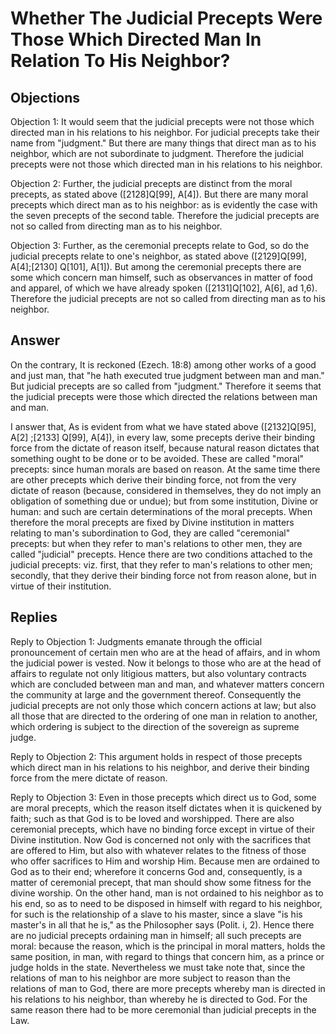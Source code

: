 # Whether The Judicial Precepts Were Those Which Directed Man In Relation To His Neighbor?

## Objections

Objection 1: It would seem that the judicial precepts were not those which directed man in his relations to his neighbor. For judicial precepts take their name from "judgment." But there are many things that direct man as to his neighbor, which are not subordinate to judgment. Therefore the judicial precepts were not those which directed man in his relations to his neighbor.

Objection 2: Further, the judicial precepts are distinct from the moral precepts, as stated above ([2128]Q[99], A[4]). But there are many moral precepts which direct man as to his neighbor: as is evidently the case with the seven precepts of the second table. Therefore the judicial precepts are not so called from directing man as to his neighbor.

Objection 3: Further, as the ceremonial precepts relate to God, so do the judicial precepts relate to one's neighbor, as stated above ([2129]Q[99], A[4];[2130] Q[101], A[1]). But among the ceremonial precepts there are some which concern man himself, such as observances in matter of food and apparel, of which we have already spoken ([2131]Q[102], A[6], ad 1,6). Therefore the judicial precepts are not so called from directing man as to his neighbor.

## Answer

On the contrary, It is reckoned (Ezech. 18:8) among other works of a good and just man, that "he hath executed true judgment between man and man." But judicial precepts are so called from "judgment." Therefore it seems that the judicial precepts were those which directed the relations between man and man.

I answer that, As is evident from what we have stated above ([2132]Q[95], A[2] ;[2133] Q[99], A[4]), in every law, some precepts derive their binding force from the dictate of reason itself, because natural reason dictates that something ought to be done or to be avoided. These are called "moral" precepts: since human morals are based on reason. At the same time there are other precepts which derive their binding force, not from the very dictate of reason (because, considered in themselves, they do not imply an obligation of something due or undue); but from some institution, Divine or human: and such are certain determinations of the moral precepts. When therefore the moral precepts are fixed by Divine institution in matters relating to man's subordination to God, they are called "ceremonial" precepts: but when they refer to man's relations to other men, they are called "judicial" precepts. Hence there are two conditions attached to the judicial precepts: viz. first, that they refer to man's relations to other men; secondly, that they derive their binding force not from reason alone, but in virtue of their institution.

## Replies

Reply to Objection 1: Judgments emanate through the official pronouncement of certain men who are at the head of affairs, and in whom the judicial power is vested. Now it belongs to those who are at the head of affairs to regulate not only litigious matters, but also voluntary contracts which are concluded between man and man, and whatever matters concern the community at large and the government thereof. Consequently the judicial precepts are not only those which concern actions at law; but also all those that are directed to the ordering of one man in relation to another, which ordering is subject to the direction of the sovereign as supreme judge.

Reply to Objection 2: This argument holds in respect of those precepts which direct man in his relations to his neighbor, and derive their binding force from the mere dictate of reason.

Reply to Objection 3: Even in those precepts which direct us to God, some are moral precepts, which the reason itself dictates when it is quickened by faith; such as that God is to be loved and worshipped. There are also ceremonial precepts, which have no binding force except in virtue of their Divine institution. Now God is concerned not only with the sacrifices that are offered to Him, but also with whatever relates to the fitness of those who offer sacrifices to Him and worship Him. Because men are ordained to God as to their end; wherefore it concerns God and, consequently, is a matter of ceremonial precept, that man should show some fitness for the divine worship. On the other hand, man is not ordained to his neighbor as to his end, so as to need to be disposed in himself with regard to his neighbor, for such is the relationship of a slave to his master, since a slave "is his master's in all that he is," as the Philosopher says (Polit. i, 2). Hence there are no judicial precepts ordaining man in himself; all such precepts are moral: because the reason, which is the principal in moral matters, holds the same position, in man, with regard to things that concern him, as a prince or judge holds in the state. Nevertheless we must take note that, since the relations of man to his neighbor are more subject to reason than the relations of man to God, there are more precepts whereby man is directed in his relations to his neighbor, than whereby he is directed to God. For the same reason there had to be more ceremonial than judicial precepts in the Law.